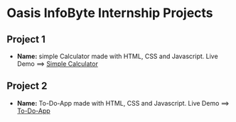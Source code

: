 # Oasis InfoByte Internship Projects

## Project 1
- <b>Name:</b> simple Calculator made with HTML, CSS and Javascript. 
Live Demo ==> [Simple Calculator](https://shubham-simple-calculator.netlify.app/)

## Project 2
- <b>Name:</b> To-Do-App made with HTML, CSS and Javascript. 
Live Demo ==> [To-Do-App](https://shubham-bhoite-to-do-app.netlify.app/)

